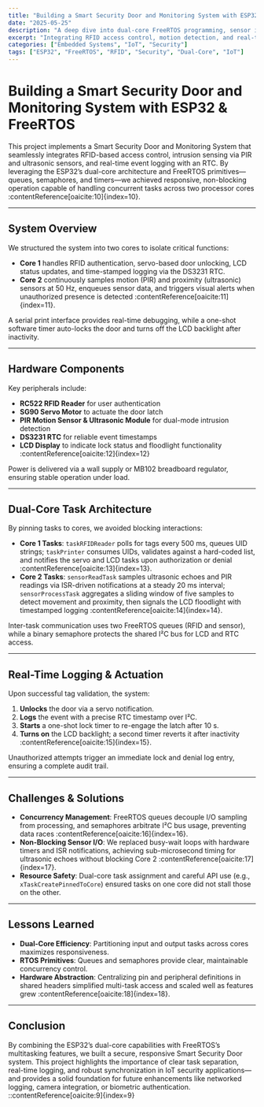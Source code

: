 ```yaml
---
title: "Building a Smart Security Door and Monitoring System with ESP32 & FreeRTOS"
date: "2025-05-25"
description: "A deep dive into dual-core FreeRTOS programming, sensor integration, and real-time embedded design for a responsive security system."
excerpt: "Integrating RFID access control, motion detection, and real-time logging on an ESP32 demonstrates the power of multitasking in IoT security applications."
categories: ["Embedded Systems", "IoT", "Security"]
tags: ["ESP32", "FreeRTOS", "RFID", "Security", "Dual-Core", "IoT"]
---
```


# Building a Smart Security Door and Monitoring System with ESP32 & FreeRTOS

This project implements a Smart Security Door and Monitoring System that seamlessly integrates RFID-based access control, intrusion sensing via PIR and ultrasonic sensors, and real-time event logging with an RTC. By leveraging the ESP32’s dual-core architecture and FreeRTOS primitives—queues, semaphores, and timers—we achieved responsive, non-blocking operation capable of handling concurrent tasks across two processor cores :contentReference[oaicite:10]{index=10}.

---

## System Overview

We structured the system into two cores to isolate critical functions:

- **Core 1** handles RFID authentication, servo-based door unlocking, LCD status updates, and time-stamped logging via the DS3231 RTC.
- **Core 2** continuously samples motion (PIR) and proximity (ultrasonic) sensors at 50 Hz, enqueues sensor data, and triggers visual alerts when unauthorized presence is detected :contentReference[oaicite:11]{index=11}.

A serial print interface provides real-time debugging, while a one-shot software timer auto-locks the door and turns off the LCD backlight after inactivity.

---

## Hardware Components

Key peripherals include:

- **RC522 RFID Reader** for user authentication
- **SG90 Servo Motor** to actuate the door latch
- **PIR Motion Sensor & Ultrasonic Module** for dual-mode intrusion detection
- **DS3231 RTC** for reliable event timestamps
- **LCD Display** to indicate lock status and floodlight functionality :contentReference[oaicite:12]{index=12}

Power is delivered via a wall supply or MB102 breadboard regulator, ensuring stable operation under load.

---

## Dual-Core Task Architecture

By pinning tasks to cores, we avoided blocking interactions:

- **Core 1 Tasks**: `taskRFIDReader` polls for tags every 500 ms, queues UID strings; `taskPrinter` consumes UIDs, validates against a hard-coded list, and notifies the servo and LCD tasks upon authorization or denial :contentReference[oaicite:13]{index=13}.
- **Core 2 Tasks**: `sensorReadTask` samples ultrasonic echoes and PIR readings via ISR-driven notifications at a steady 20 ms interval; `sensorProcessTask` aggregates a sliding window of five samples to detect movement and proximity, then signals the LCD floodlight with timestamped logging :contentReference[oaicite:14]{index=14}.

Inter-task communication uses two FreeRTOS queues (RFID and sensor), while a binary semaphore protects the shared I²C bus for LCD and RTC access.

---

## Real-Time Logging & Actuation

Upon successful tag validation, the system:

1. **Unlocks** the door via a servo notification.
2. **Logs** the event with a precise RTC timestamp over I²C.
3. **Starts** a one-shot lock timer to re-engage the latch after 10 s.
4. **Turns on** the LCD backlight; a second timer reverts it after inactivity :contentReference[oaicite:15]{index=15}.

Unauthorized attempts trigger an immediate lock and denial log entry, ensuring a complete audit trail.

---

## Challenges & Solutions

- **Concurrency Management**: FreeRTOS queues decouple I/O sampling from processing, and semaphores arbitrate I²C bus usage, preventing data races :contentReference[oaicite:16]{index=16}.
- **Non-Blocking Sensor I/O**: We replaced busy-wait loops with hardware timers and ISR notifications, achieving sub-microsecond timing for ultrasonic echoes without blocking Core 2 :contentReference[oaicite:17]{index=17}.
- **Resource Safety**: Dual-core task assignment and careful API use (e.g., `xTaskCreatePinnedToCore`) ensured tasks on one core did not stall those on the other.

---

## Lessons Learned

- **Dual-Core Efficiency**: Partitioning input and output tasks across cores maximizes responsiveness.
- **RTOS Primitives**: Queues and semaphores provide clear, maintainable concurrency control.
- **Hardware Abstraction**: Centralizing pin and peripheral definitions in shared headers simplified multi-task access and scaled well as features grew :contentReference[oaicite:18]{index=18}.

---

## Conclusion

By combining the ESP32’s dual-core capabilities with FreeRTOS’s multitasking features, we built a secure, responsive Smart Security Door system. This project highlights the importance of clear task separation, real-time logging, and robust synchronization in IoT security applications—and provides a solid foundation for future enhancements like networked logging, camera integration, or biometric authentication.
::contentReference[oaicite:9]{index=9}
